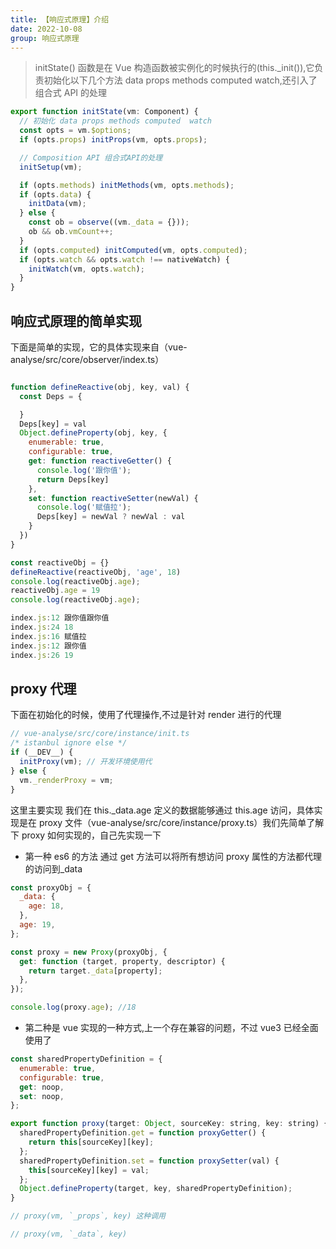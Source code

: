 ```yaml
---
title: 【响应式原理】介绍
date: 2022-10-08
group: 响应式原理
---
```


> initState() 函数是在 Vue 构造函数被实例化的时候执行的(this.\_init()),它负责初始化以下几个方法 data props methods computed watch,还引入了 组合式 API 的处理

```javascript
export function initState(vm: Component) {
  // 初始化 data props methods computed  watch
  const opts = vm.$options;
  if (opts.props) initProps(vm, opts.props);

  // Composition API 组合式API的处理
  initSetup(vm);

  if (opts.methods) initMethods(vm, opts.methods);
  if (opts.data) {
    initData(vm);
  } else {
    const ob = observe((vm._data = {}));
    ob && ob.vmCount++;
  }
  if (opts.computed) initComputed(vm, opts.computed);
  if (opts.watch && opts.watch !== nativeWatch) {
    initWatch(vm, opts.watch);
  }
}
```

## 响应式原理的简单实现

下面是简单的实现，它的具体实现来自（vue-analyse/src/core/observer/index.ts）

```javascript

function defineReactive(obj, key, val) {
  const Deps = {

  }
  Deps[key] = val
  Object.defineProperty(obj, key, {
    enumerable: true,
    configurable: true,
    get: function reactiveGetter() {
      console.log('跟你值');
      return Deps[key]
    },
    set: function reactiveSetter(newVal) {
      console.log('赋值拉');
      Deps[key] = newVal ? newVal : val
    }
  })
}

const reactiveObj = {}
defineReactive(reactiveObj, 'age', 18)
console.log(reactiveObj.age);
reactiveObj.age = 19
console.log(reactiveObj.age);

index.js:12 跟你值跟你值
index.js:24 18
index.js:16 赋值拉
index.js:12 跟你值
index.js:26 19

```

## proxy 代理

下面在初始化的时候，使用了代理操作,不过是针对 render 进行的代理

```javascript
// vue-analyse/src/core/instance/init.ts
/* istanbul ignore else */
if (__DEV__) {
  initProxy(vm); // 开发环境使用代
} else {
  vm._renderProxy = vm;
}
```

这里主要实现 我们在 this.\_data.age 定义的数据能够通过 this.age 访问，具体实现是在 proxy 文件（vue-analyse/src/core/instance/proxy.ts）我们先简单了解下 proxy 如何实现的，自己先实现一下

- 第一种 es6 的方法
  通过 get 方法可以将所有想访问 proxy 属性的方法都代理的访问到\_data

```javascript
const proxyObj = {
  _data: {
    age: 18,
  },
  age: 19,
};

const proxy = new Proxy(proxyObj, {
  get: function (target, property, descriptor) {
    return target._data[property];
  },
});

console.log(proxy.age); //18
```

- 第二种是 vue 实现的一种方式,上一个存在兼容的问题，不过 vue3 已经全面使用了

```javascript
const sharedPropertyDefinition = {
  enumerable: true,
  configurable: true,
  get: noop,
  set: noop,
};

export function proxy(target: Object, sourceKey: string, key: string) {
  sharedPropertyDefinition.get = function proxyGetter() {
    return this[sourceKey][key];
  };
  sharedPropertyDefinition.set = function proxySetter(val) {
    this[sourceKey][key] = val;
  };
  Object.defineProperty(target, key, sharedPropertyDefinition);
}

// proxy(vm, `_props`, key) 这种调用

// proxy(vm, `_data`, key)
```
